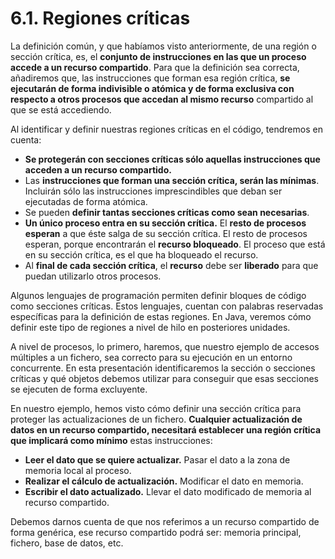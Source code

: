 # 6.1. Regiones críticas

 La definición común, y que habíamos visto anteriormente, de una región o sección crítica, es, el **conjunto de instrucciones en las que un proceso accede a un recurso compartido**. Para que la definición sea correcta, añadiremos que, las instrucciones que forman esa región crítica, **se ejecutarán de forma indivisible o atómica y de forma exclusiva con respecto a otros procesos que accedan al mismo recurso** compartido al que se está accediendo.

 Al identificar y definir nuestras regiones críticas en el código, tendremos en cuenta:

* **Se protegerán con secciones críticas sólo aquellas instrucciones que acceden a un recurso compartido.**
* Las **instrucciones que forman una sección crítica, serán las mínimas**. Incluirán sólo las instrucciones imprescindibles que deban ser ejecutadas de forma atómica.
* Se pueden **definir tantas secciones críticas como sean necesarias**.
* **Un único proceso entra en su sección crítica.** El **resto de procesos esperan** a que éste salga de su sección crítica. El resto de procesos esperan, porque encontrarán el **recurso bloqueado**. El proceso que está en su sección crítica, es el que ha bloqueado el recurso.
* Al **final de cada sección crítica**, el **recurso** debe ser **liberado** para que puedan utilizarlo otros procesos.

 Algunos lenguajes de programación permiten definir bloques de código como secciones críticas. Estos lenguajes, cuentan con palabras reservadas específicas para la definición de estas regiones. En Java, veremos cómo definir este tipo de regiones a nivel de hilo en posteriores unidades.

 A nivel de procesos, lo primero, haremos, que nuestro ejemplo de accesos múltiples a un fichero, sea correcto para su ejecución en un entorno concurrente. En esta presentación identificaremos la sección o secciones críticas y qué objetos debemos utilizar para conseguir que esas secciones se ejecuten de forma excluyente.

 En nuestro ejemplo, hemos visto cómo definir una sección crítica para proteger las actualizaciones de un fichero. **Cualquier actualización de datos en un recurso compartido, necesitará establecer una región crítica que implicará como mínimo** estas instrucciones:

* **Leer el dato que se quiere actualizar.** Pasar el dato a la zona de memoria local al proceso.
* **Realizar el cálculo de actualización.** Modificar el dato en memoria.
* **Escribir el dato actualizado.** Llevar el dato modificado de memoria al recurso compartido.

 Debemos darnos cuenta de que nos referimos a un recurso compartido de forma genérica, ese recurso compartido podrá ser: memoria principal, fichero, base de datos, etc.


